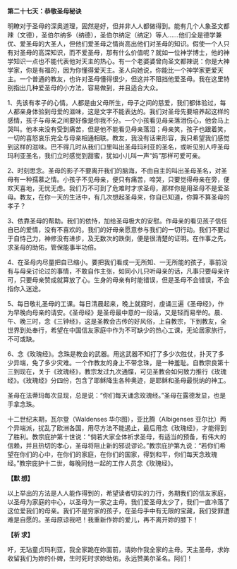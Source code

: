 **第二十七天：恭敬圣母秘诀**

明瞭对于圣母的深奥道理，固然是好，但并非人人都做得到。能有几个人象圣文都辣（文德），圣伯尔纳多（纳德），圣伯尔纳定（纳定）等人……他们全是德学兼优、爱圣母的大圣人，但他们爱圣母之情尚高出他们对圣母的知识。假使一个人只有对圣母的高深知识，而不爱圣母，那有什么价值呢？就如一位神学博士，他的神学知识一点也不能代表他对天主的热心。有一个老婆婆曾向圣文都辣说：你是大神学家，你是有福的，因为你懂得爱天主。圣人向她说，你能比一个神学家更爱天主。一个普通的教友，也许对圣母懂得很少，但这并不阻挡他爱圣母。我在这里特别指出几种爱圣母的小方法，容易做到，并且适合大众。

1、先该有孝子的心情。人都是由父母所生，母子之间的慈爱，我们都体验过，每人都亲身体验到母爱的滋味，这是文字不能表达的。我们对圣母先要培养起这样的感情，孩子与母亲之间要好像是你我不分。一个小孩看见母亲落泪伤心，他会马上哭叫。他本来没有受到痛苦，但是他不能看见母亲落泪；母亲笑，孩子也跟着笑，一切的喜怒哀乐完全与母亲相通相联。教友，我没有话来形容，我只希望我们感觉到这样的滋味。巴不得几时从我们口里叫出圣母玛利亚的圣名，或听见别人呼圣母玛利亚圣名，我们立时感觉到甜蜜，犹如小儿叫一声“妈”那样可爱可亲。

2、时刻思念。圣母的影子不要离开我们的脑海，不由自主的叫出圣母圣名，对圣母有一种孺慕之情。小孩子不见母亲，便只有痛苦，啼哭，只要觉得母亲在旁，便欢天喜地，无忧无虑。我们万不可到了危难时才求圣母，那样你是用圣母不是爱圣母。教友，在你一天的生活中，有几次想起圣母来，你自已知道，你算不算圣母的孝子？

3、依靠圣母的帮助。我们的依恃，加给圣母极大的安慰。作母亲的看见孩子信任自已的爱情，没有不喜欢的。我们的好母亲愿意参与我们的一切行动。我们不要过于自恃己力，神修没有进步，及无数次的跌倒，便是很清楚的证明。在作事之先，求圣母的助佑，管保能事半功倍。

4、在圣母内尽量把自已缩小。要把我们看成一无所知、一无所能的孩子，事前没有与母亲讨论过的事情，不敢自作主张，如同小儿只听母亲的话，凡事只要母亲许可，只要母亲赞成就算放了心。生身的母亲有时能错误，但是圣母不会错误，不会指你入迷途。

5、每日敬礼圣母的工课。每日清晨起来，晚上就寢时，虔诵三遍《圣母经》，作为早晚向母亲的请安。《圣母经》是圣母最中意的一段话，又是轻而易举的。晨、午、晚三时，念《三钟经》，这是圣教会古传的好风俗，上自教宗，下到教友，全世界到处奉行，希望在中国信友家庭中作为不可缺少的热心工课，无论居家旅行，不可或缺。

6、念《玫瑰经》。念珠是教会的武器。用这武器不知打了多少次胜仗，扑灭了多少异端，免了多少灾难。一个作教友的身上不带念珠，是一种羞耻。自教宗良第十三到现在，关于《玫瑰经》，教宗发过九次通牒，可见圣教会如何致力推行《玫瑰经》。《玫瑰经》分四份，包含了耶稣降生各种奥迹，是耶稣和圣母最悦纳的神工。

圣母在法蒂玛每次显现，总是说：“你们每天诵念玫瑰经。”圣母在露德发显，也是手拿念珠。

十二世纪末期，瓦尔登（Waldenses 华尔图），亚比腾（Albigenses 亚尔比）两个异端派，扰乱了欧洲各国，用尽方法不能遏止，最后用念《玫瑰经》，才能得到了胜利。教宗庇护第十世说：“倘若大家全体祈求圣母，有适当的预备，有伟大的信赖，并且热切的孝心，圣母将阻止新的邪说谬论。”教宗庇护第九说：“若你们希望在你们的心中，在你们的家庭，在你们的国家，得到和平，你们每天念玫瑰经。”教宗庇护十二世，每晚同他一起的工作人员念《玫瑰经》。

**【默 想】**

以上举出的方法是人人能作得到的，希望读者切实的力行，务期我们的信友家庭，以圣母为家庭的中心，以圣母为一家之主母。我们爱圣母太少了，我们一直冷落了这位爱我们的母亲。我们不是穷家的孩子，在圣母手中有无限的宝藏，我们受罪遭难是自愿的。圣母原谅我吧！我重新作妳的爱儿，再不离开妳的膝下！

**【祈 求】**

吁，无玷童贞玛利亚，我全家跪在妳面前，请妳作我全家的主母。天主圣母，求妳收留我们为妳的仆婢，生时死时求妳助佑，永远赞美尔圣名。阿们！